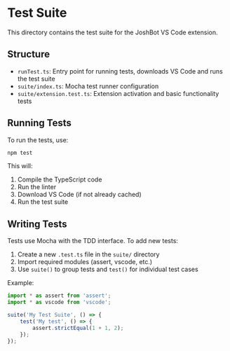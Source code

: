 # Test Suite

This directory contains the test suite for the JoshBot VS Code extension.

## Structure

- `runTest.ts`: Entry point for running tests, downloads VS Code and runs the test suite
- `suite/index.ts`: Mocha test runner configuration
- `suite/extension.test.ts`: Extension activation and basic functionality tests

## Running Tests

To run the tests, use:

```bash
npm test
```

This will:
1. Compile the TypeScript code
2. Run the linter
3. Download VS Code (if not already cached)
4. Run the test suite

## Writing Tests

Tests use Mocha with the TDD interface. To add new tests:

1. Create a new `.test.ts` file in the `suite/` directory
2. Import required modules (assert, vscode, etc.)
3. Use `suite()` to group tests and `test()` for individual test cases

Example:
```typescript
import * as assert from 'assert';
import * as vscode from 'vscode';

suite('My Test Suite', () => {
    test('My test', () => {
        assert.strictEqual(1 + 1, 2);
    });
});
```
